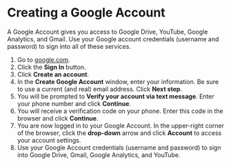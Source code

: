 # Creating a Google Account

A Google Account gives you access to Google Drive, YouTube, Google Analytics, and Gmail. Use your Google account credentials \(username and password\) to sign into all of these services.

1. Go to [google.com](https://www.google.com/).
2. Click the **Sign In** button.
3. Click **Create an account**.
4. In the **Create Google Account** window, enter your information. Be sure to use a current \(and real\) email address. Click **Next step**.
5. You will be prompted to **Verify your account via text message**. Enter your phone number and click **Continue**.
6. You will receive a verification code on your phone. Enter this code in the browser and click **Continue**.
7. You are now logged in to your Google Account. In the upper-right corner of the browser, click the **drop-down** arrow and click **Account** to access your account settings. 
8. Use your Google Account credentials \(username and password\) to sign into Google Drive, Gmail, Google Analytics, and YouTube.



